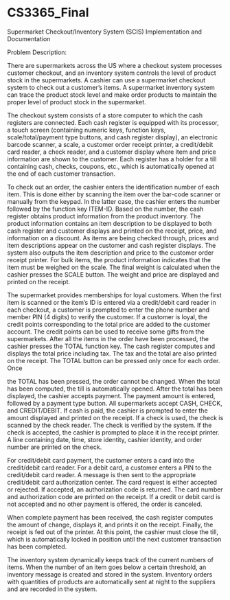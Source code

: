 # CS3365_Final
Supermarket Checkout/Inventory System (SCIS) Implementation and Documentation


Problem Description:

There are supermarkets across the US where a checkout system processes customer checkout,
and an inventory system controls the level of product stock in the supermarkets. A cashier can
use a supermarket checkout system to check out a customer’s items. A supermarket inventory
system can trace the product stock level and make order products to maintain the proper level of
product stock in the supermarket.

The checkout system consists of a store computer to which the cash registers are connected.
Each cash register is equipped with its processor, a touch screen (containing numeric keys,
function keys, scale/total/payment type buttons, and cash register display), an electronic barcode scanner, a scale, a customer order receipt printer, a credit/debit card reader, a check
reader, and a customer display where item and price information are shown to the customer.
Each register has a holder for a till containing cash, checks, coupons, etc., which is automatically
opened at the end of each customer transaction.

To check out an order, the cashier enters the identification number of each item. This is done
either by scanning the item over the bar-code scanner or manually from the keypad. In the latter
case, the cashier enters the number followed by the function key ITEM-ID. Based on the
number, the cash register obtains product information from the product inventory. The product
information contains an item description to be displayed to both cash register and customer
displays and printed on the receipt, price, and information on a discount. As items are being
checked through, prices and item descriptions appear on the customer and cash register displays.
The system also outputs the item description and price to the customer order receipt printer.
For bulk items, the product information indicates that the item must be weighed on the scale. The
final weight is calculated when the cashier presses the SCALE button. The weight and price are
displayed and printed on the receipt.

The supermarket provides memberships for loyal customers. When the first item is scanned or
the item’s ID is entered via a credit/debit card reader in each checkout, a customer is prompted to
enter the phone number and member PIN (4 digits) to verify the customer. If a customer is loyal,
the credit points corresponding to the total price are added to the customer account. The credit
points can be used to receive some gifts from the supermarkets.
After all the items in the order have been processed, the cashier presses the TOTAL function
key. The cash register computes and displays the total price including tax. The tax and the total
are also printed on the receipt. The TOTAL button can be pressed only once for each order. Once 

the TOTAL has been pressed, the order cannot be changed. When the total has been computed,
the till is automatically opened. After the total has been displayed, the cashier accepts payment. The payment amount is entered,
followed by a payment type button. All supermarkets accept CASH, CHECK, and
CREDIT/DEBIT. If cash is paid, the cashier is prompted to enter the amount displayed and
printed on the receipt. If a check is used, the check is scanned by the check reader. The check is
verified by the system. If the check is accepted, the cashier is prompted to place it in the receipt
printer. A line containing date, time, store identity, cashier identity, and order number are printed
on the check.

For credit/debit card payment, the customer enters a card into the credit/debit card reader. For a
debit card, a customer enters a PIN to the credit/debit card reader. A message is then sent to the
appropriate credit/debit card authorization center. The card request is either accepted or rejected.
If accepted, an authorization code is returned. The card number and authorization code are
printed on the receipt. If a credit or debit card is not accepted and no other payment is offered,
the order is canceled.

When complete payment has been received, the cash register computes the amount of change,
displays it, and prints it on the receipt. Finally, the receipt is fed out of the printer. At this point,
the cashier must close the till, which is automatically locked in position until the next customer
transaction has been completed.

The inventory system dynamically keeps track of the current numbers of items. When the
number of an item goes below a certain threshold, an inventory message is created and stored in
the system. Inventory orders with quantities of products are automatically sent at night to the
suppliers and are recorded in the system. 
